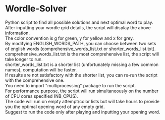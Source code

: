 # Wordle-Solver
Python script to find all possible solutions and next optimal word to play.\
After inputting your wordle grid details, the script will display the above information.\
The color convention is g for green, y for yellow and x for grey.\
By modifying ENGLISH_WORDS_PATH, you can choose between two sets of english words (comprehensive_words_list.txt or shorter_words_list.txt).\
comprehensive_words_list.txt is the most comprehensive list, the script will take longer to run.\
shorter_words_list.txt is a shorter list (unfortunately missing a few common names), computation will be faster.\
If results are not satisfactory with the shorter list, you can re-run the script with the comprehensive one.\
You need to import "multiprocessing" package to run the script.\
For performance purpose, the script will run simultaneously on the number of CPU cores specified (NB_CPUS).\
The code will run on empty attempt/color lists but will take hours to provide you the optimal opening word of any empty grid.\
Suggest to run the code only after playing and inputting your opening word.
